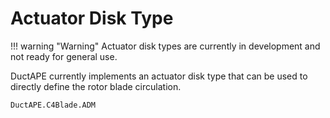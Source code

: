 # Actuator Disk Type

!!! warning "Warning"
    Actuator disk types are currently in development and not ready for general use.

DuctAPE currently implements an actuator disk type that can be used to directly define the rotor blade circulation.

```@docs
DuctAPE.C4Blade.ADM
```
